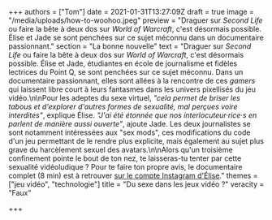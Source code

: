 +++
authors = ["Tom"]
date = 2021-01-31T13:27:09Z
draft = true
image = "/media/uploads/how-to-woohoo.jpeg"
preview = "Draguer sur _Second Life_ ou faire la bête à deux dos sur _World of Warcraft_, c'est désormais possible. Élise et Jade se sont penchées sur ce sujet méconnu dans un documentaire passionnant."
section = "La bonne nouvelle"
text = "Draguer sur _Second Life_ ou faire la bête à deux dos sur _World of Warcraft_, c'est désormais possible. Élise et Jade, étudiantes en école de journalisme et fidèles lectrices du Point Q, se sont penchées sur ce sujet méconnu. Dans un documentaire passionnant, elles sont allées à la rencontre de ces _gamers_ qui laissent libre court à leurs fantasmes dans les univers pixellisés du jeu vidéo.\n\nPour les adeptes du sexe virtuel, _\"cela permet de briser les tabous et d'explorer d'autres formes de sexualité, mal perçues voire interdites\"_, explique Élise. _\"J'ai été étonnée que nos interlocuteur·rice·s en parlent de manière aussi ouverte\"_, ajoute Jade. Les deux journalistes se sont notamment intéressées aux \"sex mods\", ces modifications du code d'un jeu permettant de le rendre plus explicite, mais également au sujet plus grave du harcèlement sexuel des avatars.\n\nAlors qu'un troisième confinement pointe le bout de ton nez, te laisseras-tu tenter par cette sexualité vidéoludique ? Pour te faire ton propre avis, le documentaire complet (8 min) est à retrouver [sur le compte Instagram d'Élise](https://www.instagram.com/tv/CJrSTsxiysz/)."
themes = ["jeu vidéo", "technologie"]
title = "Du sexe dans les jeux vidéo ?"
veracity = "Faux"

+++
